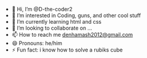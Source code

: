 - 👋 Hi, I’m @D-the-coder2
- 👀 I’m interested in Coding, guns, and other cool stuff
- 🌱 I’m currently learning html and css
- 💞️ I’m looking to collaborate on ...
- 📫 How to reach me denhamash2012@gmail.com
- 😄 Pronouns: he/him
- ⚡ Fun fact: i know how to solve a rubiks cube

<!---
D-the-coder2/D-the-coder2 is a ✨ special ✨ repository because its `README.md` (this file) appears on your GitHub profile.
You can click the Preview link to take a look at your changes.
--->
